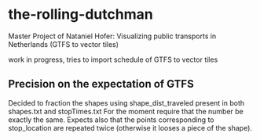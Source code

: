 # the-rolling-dutchman
Master Project of Nataniel Hofer: Visualizing public transports in Netherlands (GTFS to vector tiles)

work in progress, tries to import schedule of GTFS to vector tiles

## Precision on the expectation of GTFS
Decided to fraction the shapes using shape\_dist\_traveled present in both shapes.txt and stopTimes.txt
For the moment require that the number be exactly the same.
Expects also that the points corresponding to stop_location are repeated twice (otherwise it looses a piece of the shape).
